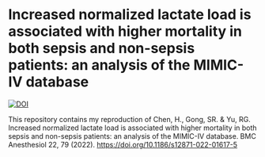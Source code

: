 # Increased normalized lactate load is associated with higher mortality in both sepsis and non-sepsis patients: an analysis of the MIMIC-IV database

[![DOI](https://zenodo.org/badge/505971146.svg)](https://zenodo.org/badge/latestdoi/505971146)

This repository contains my reproduction of Chen, H., Gong, SR. & Yu, RG. Increased normalized lactate load is associated with higher mortality in both sepsis and non-sepsis patients: an analysis of the MIMIC-IV database. BMC Anesthesiol 22, 79 (2022). https://doi.org/10.1186/s12871-022-01617-5

